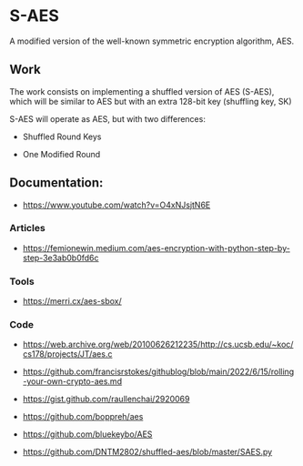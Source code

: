 # S-AES
A modified version of the well-known symmetric encryption algorithm, AES.

## Work

The work consists on implementing a shuffled version of AES (S-AES), which will be similar to AES
but with an extra 128-bit key (shuffling key, SK)

S-AES will operate as AES, but with two differences:

 * Shuffled Round Keys

 * One Modified Round

## Documentation:

 * https://www.youtube.com/watch?v=O4xNJsjtN6E

### Articles

 * https://femionewin.medium.com/aes-encryption-with-python-step-by-step-3e3ab0b0fd6c

### Tools

 * https://merri.cx/aes-sbox/

### Code
 
 * https://web.archive.org/web/20100626212235/http://cs.ucsb.edu/~koc/cs178/projects/JT/aes.c

 * https://github.com/francisrstokes/githublog/blob/main/2022/6/15/rolling-your-own-crypto-aes.md

 * https://gist.github.com/raullenchai/2920069
 
 * https://github.com/boppreh/aes
 
 * https://github.com/bluekeybo/AES

 * https://github.com/DNTM2802/shuffled-aes/blob/master/SAES.py